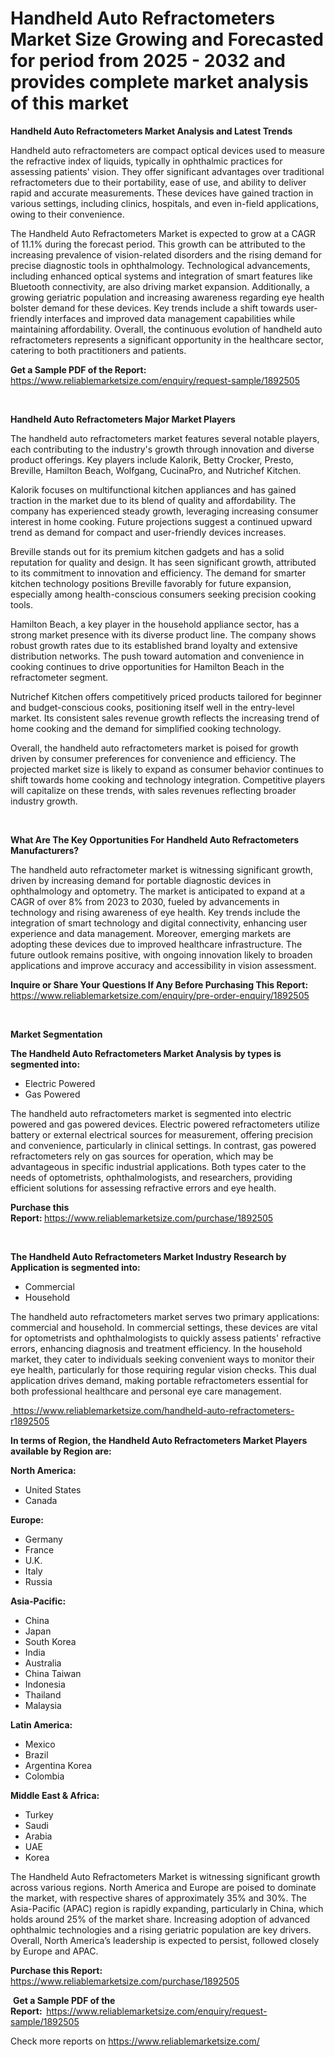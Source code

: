 <p><h1>Handheld Auto Refractometers Market Size Growing and Forecasted for period from 2025 - 2032 and provides complete market analysis of this market</h1></p><p><strong>Handheld Auto Refractometers Market Analysis and Latest Trends</strong></p>
<p><p>Handheld auto refractometers are compact optical devices used to measure the refractive index of liquids, typically in ophthalmic practices for assessing patients' vision. They offer significant advantages over traditional refractometers due to their portability, ease of use, and ability to deliver rapid and accurate measurements. These devices have gained traction in various settings, including clinics, hospitals, and even in-field applications, owing to their convenience.</p><p>The Handheld Auto Refractometers Market is expected to grow at a CAGR of 11.1% during the forecast period. This growth can be attributed to the increasing prevalence of vision-related disorders and the rising demand for precise diagnostic tools in ophthalmology. Technological advancements, including enhanced optical systems and integration of smart features like Bluetooth connectivity, are also driving market expansion. Additionally, a growing geriatric population and increasing awareness regarding eye health bolster demand for these devices. Key trends include a shift towards user-friendly interfaces and improved data management capabilities while maintaining affordability. Overall, the continuous evolution of handheld auto refractometers represents a significant opportunity in the healthcare sector, catering to both practitioners and patients.</p></p>
<p><strong>Get a Sample PDF of the Report:&nbsp;</strong> <a href="https://www.reliablemarketsize.com/enquiry/request-sample/1892505?utm_campaign=3574&utm_medium=2&utm_source=Github&utm_content=ia&utm_term=28032025&utm_id=handheld-auto-refractometers">https://www.reliablemarketsize.com/enquiry/request-sample/1892505</a></p>
<p>&nbsp;</p>
<p><strong>Handheld Auto Refractometers Major Market Players</strong></p>
<p><p>The handheld auto refractometers market features several notable players, each contributing to the industry's growth through innovation and diverse product offerings. Key players include Kalorik, Betty Crocker, Presto, Breville, Hamilton Beach, Wolfgang, CucinaPro, and Nutrichef Kitchen. </p><p>Kalorik focuses on multifunctional kitchen appliances and has gained traction in the market due to its blend of quality and affordability. The company has experienced steady growth, leveraging increasing consumer interest in home cooking. Future projections suggest a continued upward trend as demand for compact and user-friendly devices increases.</p><p>Breville stands out for its premium kitchen gadgets and has a solid reputation for quality and design. It has seen significant growth, attributed to its commitment to innovation and efficiency. The demand for smarter kitchen technology positions Breville favorably for future expansion, especially among health-conscious consumers seeking precision cooking tools.</p><p>Hamilton Beach, a key player in the household appliance sector, has a strong market presence with its diverse product line. The company shows robust growth rates due to its established brand loyalty and extensive distribution networks. The push toward automation and convenience in cooking continues to drive opportunities for Hamilton Beach in the refractometer segment.</p><p>Nutrichef Kitchen offers competitively priced products tailored for beginner and budget-conscious cooks, positioning itself well in the entry-level market. Its consistent sales revenue growth reflects the increasing trend of home cooking and the demand for simplified cooking technology.</p><p>Overall, the handheld auto refractometers market is poised for growth driven by consumer preferences for convenience and efficiency. The projected market size is likely to expand as consumer behavior continues to shift towards home cooking and technology integration. Competitive players will capitalize on these trends, with sales revenues reflecting broader industry growth.</p></p>
<p>&nbsp;</p>
<p><strong>What Are The Key Opportunities For Handheld Auto Refractometers Manufacturers?</strong></p>
<p><p>The handheld auto refractometer market is witnessing significant growth, driven by increasing demand for portable diagnostic devices in ophthalmology and optometry. The market is anticipated to expand at a CAGR of over 8% from 2023 to 2030, fueled by advancements in technology and rising awareness of eye health. Key trends include the integration of smart technology and digital connectivity, enhancing user experience and data management. Moreover, emerging markets are adopting these devices due to improved healthcare infrastructure. The future outlook remains positive, with ongoing innovation likely to broaden applications and improve accuracy and accessibility in vision assessment.</p></p>
<p><strong>Inquire or Share Your Questions If Any Before Purchasing This Report:</strong> <a href="https://www.reliablemarketsize.com/enquiry/pre-order-enquiry/1892505?utm_campaign=3574&utm_medium=2&utm_source=Github&utm_content=ia&utm_term=28032025&utm_id=handheld-auto-refractometers">https://www.reliablemarketsize.com/enquiry/pre-order-enquiry/1892505</a></p>
<p>&nbsp;</p>
<p><strong>Market Segmentation</strong></p>
<p><strong>The Handheld Auto Refractometers Market Analysis by types is segmented into:</strong></p>
<p><ul><li>Electric Powered</li><li>Gas Powered</li></ul></p>
<p><p>The handheld auto refractometers market is segmented into electric powered and gas powered devices. Electric powered refractometers utilize battery or external electrical sources for measurement, offering precision and convenience, particularly in clinical settings. In contrast, gas powered refractometers rely on gas sources for operation, which may be advantageous in specific industrial applications. Both types cater to the needs of optometrists, ophthalmologists, and researchers, providing efficient solutions for assessing refractive errors and eye health.</p></p>
<p><strong>Purchase this Report:&nbsp;</strong><a href="https://www.reliablemarketsize.com/purchase/1892505?utm_campaign=3574&utm_medium=2&utm_source=Github&utm_content=ia&utm_term=28032025&utm_id=handheld-auto-refractometers">https://www.reliablemarketsize.com/purchase/1892505</a></p>
<p>&nbsp;</p>
<p><strong>The Handheld Auto Refractometers Market Industry Research by Application is segmented into:</strong></p>
<p><ul><li>Commercial</li><li>Household</li></ul></p>
<p><p>The handheld auto refractometers market serves two primary applications: commercial and household. In commercial settings, these devices are vital for optometrists and ophthalmologists to quickly assess patients' refractive errors, enhancing diagnosis and treatment efficiency. In the household market, they cater to individuals seeking convenient ways to monitor their eye health, particularly for those requiring regular vision checks. This dual application drives demand, making portable refractometers essential for both professional healthcare and personal eye care management.</p></p>
<p><a href="https://www.reliablemarketsize.com/handheld-auto-refractometers-r1892505?utm_campaign=3574&utm_medium=2&utm_source=Github&utm_content=ia&utm_term=28032025&utm_id=handheld-auto-refractometers">&nbsp;https://www.reliablemarketsize.com/handheld-auto-refractometers-r1892505</a></p>
<p><strong>In terms of Region, the Handheld Auto Refractometers Market Players available by Region are:</strong></p>
<p>
    <p> <strong> North America: </strong>
        <ul>
            <li>United States</li>
            <li>Canada</li>
        </ul>
        </p> 
    <p> <strong> Europe: </strong>
        <ul>
            <li>Germany</li>
            <li>France</li>
            <li>U.K.</li>
            <li>Italy</li>
            <li>Russia</li>
        </ul>
        </p> 
    <p> <strong> Asia-Pacific: </strong>
        <ul>
            <li>China</li>
            <li>Japan</li>
            <li>South Korea</li>
            <li>India</li>
            <li>Australia</li>
            <li>China Taiwan</li>
            <li>Indonesia</li>
            <li>Thailand</li>
            <li>Malaysia</li>
        </ul>
        </p> 
    <p> <strong> Latin America: </strong>
        <ul>
            <li>Mexico</li>
            <li>Brazil</li>
            <li>Argentina Korea</li>
            <li>Colombia</li>
        </ul>
        </p> 
    <p> <strong> Middle East & Africa: </strong>
        <ul>
            <li>Turkey</li>
            <li>Saudi</li>
            <li>Arabia</li>
            <li>UAE</li>
            <li>Korea</li>
        </ul>
    </p>
    </p>
<p><p>The Handheld Auto Refractometers Market is witnessing significant growth across various regions. North America and Europe are poised to dominate the market, with respective shares of approximately 35% and 30%. The Asia-Pacific (APAC) region is rapidly expanding, particularly in China, which holds around 25% of the market share. Increasing adoption of advanced ophthalmic technologies and a rising geriatric population are key drivers. Overall, North America’s leadership is expected to persist, followed closely by Europe and APAC.</p></p>
<p><strong>Purchase this Report: </strong><a href="https://www.reliablemarketsize.com/purchase/1892505?utm_campaign=3574&utm_medium=2&utm_source=Github&utm_content=ia&utm_term=28032025&utm_id=handheld-auto-refractometers">https://www.reliablemarketsize.com/purchase/1892505</a></p>
<p>&nbsp;<strong>Get a Sample PDF of the Report:&nbsp;&nbsp;</strong><a href="https://www.reliablemarketsize.com/enquiry/request-sample/1892505?utm_campaign=3574&utm_medium=2&utm_source=Github&utm_content=ia&utm_term=28032025&utm_id=handheld-auto-refractometers">https://www.reliablemarketsize.com/enquiry/request-sample/1892505</a></p>
<p><strong></strong></p>
<p>Check more reports on <a href="https://www.reliablemarketsize.com/?utm_campaign=3574&utm_medium=2&utm_source=Github&utm_content=ia&utm_term=28032025&utm_id=handheld-auto-refractometers">https://www.reliablemarketsize.com/</a></p>